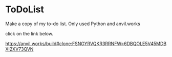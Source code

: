# ToDoList
Make a copy of my to-do list.  Only used Python and anvil.works

click on the link below.

https://anvil.works/build#clone:FSNGYRVQKR3RRNFW=6DBQOLE5V45MDBXI2XV73QVN


